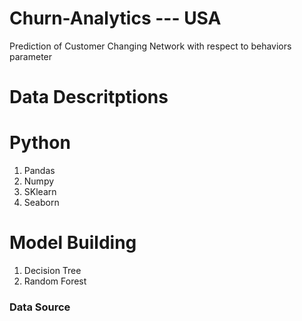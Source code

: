 # Churn-Analytics --- USA
Prediction of Customer Changing Network with respect to behaviors parameter 

# Data Descritptions 

# Python 
1. Pandas
2. Numpy
3. SKlearn
4. Seaborn

# Model Building 

1. Decision Tree
2. Random Forest

### Data Source
